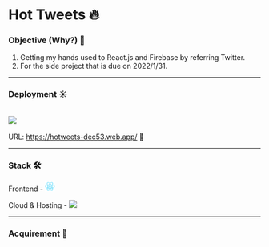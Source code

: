 # Hot Tweets 🔥

### Objective (Why?) 🤔
1. Getting my hands used to React.js and Firebase by referring Twitter.
2. For the side project that is due on 2022/1/31.

<hr>

### Deployment ☀️
<br>
<a href="https://hotweets-dec53.web.app/"><img src="https://user-images.githubusercontent.com/35278730/148943965-19a05f78-855b-4cbe-8606-bf9319c0d573.png" /></a>

URL: https://hotweets-dec53.web.app/ 👀

<hr>

### Stack 🛠️

Frontend - 
<img src="https://raw.githubusercontent.com/tyomhk2015/hotTweets/main/public/logo192.png" width="20px"/>

Cloud & Hosting -
<img src="https://firebase.google.com/downloads/brand-guidelines/PNG/logo-logomark.png" width="20px"/>

<hr>

### Acquirement 📝

